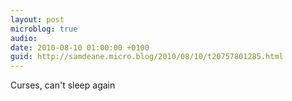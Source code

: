 ```yaml
---
layout: post
microblog: true
audio: 
date: 2010-08-10 01:00:00 +0100
guid: http://samdeane.micro.blog/2010/08/10/t20757801285.html
---
```

Curses, can't sleep again
